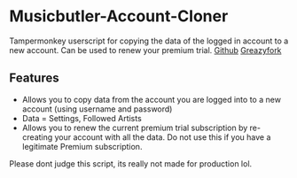 # Musicbutler-Account-Cloner
Tampermonkey userscript for copying the data of the logged in account to a new account. Can be used to renew your premium trial.
[Github](https://github.com/bababoi-2/Musicbutler-Account-Cloner/)
[Greazyfork]()

## Features
- Allows you to copy data from the account you are logged into to a new account (using username and password)
- Data = Settings, Followed Artists
- Allows you to renew the current premium trial subscription by re-creating your account with all the data. Do not use this if you have a legitimate Premium subscription.

Please dont judge this script, its really not made for production lol.
